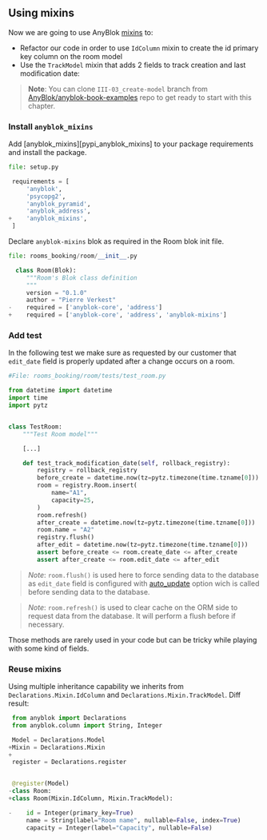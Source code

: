 ## Using mixins

Now we are going to use AnyBlok [mixins][wikipedia_mixin] to:
* Refactor our code in order to use ``IdColumn`` mixin to create the id
  primary key column on the room model
* Use the ``TrackModel`` mixin that adds 2 fields to track creation and last
  modification date:

> **Note**: You can clone ``III-03_create-model`` branch from
> [AnyBlok/anyblok-book-examples][gh_abe] repo to get ready to start
> with this chapter.


### Install ``anyblok_mixins``

Add [anyblok_mixins][pypi_anyblok_mixins] to your package requirements and
install the package.

```python
file: setup.py

 requirements = [
     'anyblok',
     'psycopg2',
     'anyblok_pyramid',
     'anyblok_address',
+    'anyblok_mixins',
 ]

```

Declare ``anyblok-mixins`` blok as required in the Room blok init file.

```python
file: rooms_booking/room/__init__.py

  class Room(Blok):
     """Room's Blok class definition
     """
     version = "0.1.0"
     author = "Pierre Verkest"
-    required = ['anyblok-core', 'address']
+    required = ['anyblok-core', 'address', 'anyblok-mixins']

```

### Add test

In the following test we make sure as requested by our customer that
``edit_date`` field is properly updated after a change occurs on a room.

```python
#File: rooms_booking/room/tests/test_room.py

from datetime import datetime
import time
import pytz


class TestRoom:
    """Test Room model"""

    [...]

    def test_track_modification_date(self, rollback_registry):
        registry = rollback_registry
        before_create = datetime.now(tz=pytz.timezone(time.tzname[0]))
        room = registry.Room.insert(
            name="A1",
            capacity=25,
        )
        room.refresh()
        after_create = datetime.now(tz=pytz.timezone(time.tzname[0]))
        room.name = "A2"
        registry.flush()
        after_edit = datetime.now(tz=pytz.timezone(time.tzname[0]))
        assert before_create <= room.create_date <= after_create
        assert after_create <= room.edit_date <= after_edit
```

> *Note*: ``room.flush()`` is used here to force sending data to the database
> as ``edit_date`` field is configured with [auto_update][ref_doc_auto_update]
> option wich is called before sending data to the database.

> *Note*: ``room.refresh()`` is used to clear cache on the ORM side to
> request data from the database. It will perform a flush before if
> necessary.

Those methods are rarely used in your code but can be tricky while playing with
some kind of fields.

### Reuse mixins

Using multiple inheritance capability we inherits from
``Declarations.Mixin.IdColumn`` and ``Declarations.Mixin.TrackModel``.
Diff result:

```python
 from anyblok import Declarations
 from anyblok.column import String, Integer

 Model = Declarations.Model
+Mixin = Declarations.Mixin
+
 register = Declarations.register


 @register(Model)
-class Room:
+class Room(Mixin.IdColumn, Mixin.TrackModel):

-    id = Integer(primary_key=True)
     name = String(label="Room name", nullable=False, index=True)
     capacity = Integer(label="Capacity", nullable=False)
```


[gh_abe]: https://github.com/AnyBlok/anyblok-book-examples
[wikipedia_mixin]: https://en.wikipedia.org/wiki/Mixin
[ref_doc_auto_update]: http://doc.anyblok.org/en/latest/MEMENTO.html#column<
[pypi_address_blok]: https://pypi.org/project/anyblok_mixins/
